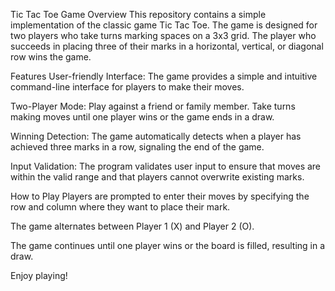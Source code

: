 Tic Tac Toe Game
Overview
This repository contains a simple implementation of the classic game Tic Tac Toe. 
The game is designed for two players who take turns marking spaces on a 3x3 grid. 
The player who succeeds in placing three of their marks in a horizontal, vertical, or diagonal row wins the game.

Features
User-friendly Interface: The game provides a simple and intuitive command-line interface for players to make their moves.

Two-Player Mode: Play against a friend or family member. Take turns making moves until one player wins or the game ends in a draw.

Winning Detection: The game automatically detects when a player has achieved three marks in a row, signaling the end of the game.

Input Validation: The program validates user input to ensure that moves are within the valid range and that players cannot overwrite existing marks.

How to Play
Players are prompted to enter their moves by specifying the row and column where they want to place their mark.

The game alternates between Player 1 (X) and Player 2 (O).

The game continues until one player wins or the board is filled, resulting in a draw.

Enjoy playing!
